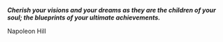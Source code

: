 _**Cherish your visions and your dreams as they are the children of your soul; the blueprints of your ultimate achievements.**_

Napoleon Hill